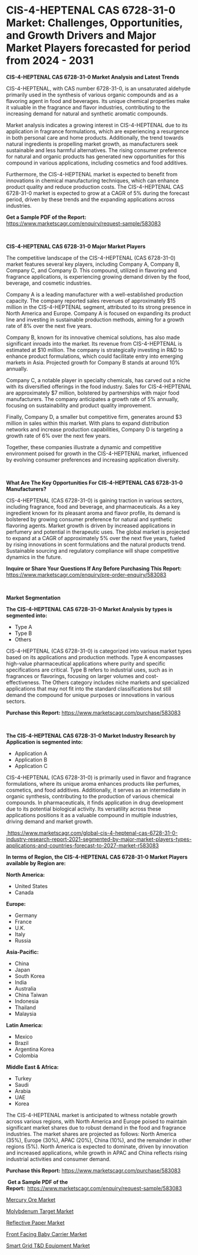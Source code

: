 <p><h1>CIS-4-HEPTENAL CAS 6728-31-0 Market: Challenges, Opportunities, and Growth Drivers and Major Market Players forecasted for period from 2024 - 2031</h1></p><p><strong>CIS-4-HEPTENAL CAS 6728-31-0 Market Analysis and Latest Trends</strong></p>
<p><p>CIS-4-HEPTENAL, with CAS number 6728-31-0, is an unsaturated aldehyde primarily used in the synthesis of various organic compounds and as a flavoring agent in food and beverages. Its unique chemical properties make it valuable in the fragrance and flavor industries, contributing to the increasing demand for natural and synthetic aromatic compounds.</p><p>Market analysis indicates a growing interest in CIS-4-HEPTENAL due to its application in fragrance formulations, which are experiencing a resurgence in both personal care and home products. Additionally, the trend towards natural ingredients is propelling market growth, as manufacturers seek sustainable and less harmful alternatives. The rising consumer preference for natural and organic products has generated new opportunities for this compound in various applications, including cosmetics and food additives.</p><p>Furthermore, the CIS-4-HEPTENAL market is expected to benefit from innovations in chemical manufacturing techniques, which can enhance product quality and reduce production costs. The CIS-4-HEPTENAL CAS 6728-31-0 market is expected to grow at a CAGR of 5% during the forecast period, driven by these trends and the expanding applications across industries.</p></p>
<p><strong>Get a Sample PDF of the Report:&nbsp;</strong> <a href="https://www.marketscagr.com/enquiry/request-sample/583083?utm_campaign=1262&utm_medium=2&utm_source=Github&utm_content=ia&utm_term=27092024&utm_id=cis-4-heptenal-cas-6728-31-0">https://www.marketscagr.com/enquiry/request-sample/583083</a></p>
<p>&nbsp;</p>
<p><strong>CIS-4-HEPTENAL CAS 6728-31-0 Major Market Players</strong></p>
<p><p>The competitive landscape of the CIS-4-HEPTENAL (CAS 6728-31-0) market features several key players, including Company A, Company B, Company C, and Company D. This compound, utilized in flavoring and fragrance applications, is experiencing growing demand driven by the food, beverage, and cosmetic industries.</p><p>Company A is a leading manufacturer with a well-established production capacity. The company reported sales revenues of approximately $15 million in the CIS-4-HEPTENAL segment, attributed to its strong presence in North America and Europe. Company A is focused on expanding its product line and investing in sustainable production methods, aiming for a growth rate of 8% over the next five years.</p><p>Company B, known for its innovative chemical solutions, has also made significant inroads into the market. Its revenue from CIS-4-HEPTENAL is estimated at $10 million. The company is strategically investing in R&D to enhance product formulations, which could facilitate entry into emerging markets in Asia. Projected growth for Company B stands at around 10% annually.</p><p>Company C, a notable player in specialty chemicals, has carved out a niche with its diversified offerings in the food industry. Sales for CIS-4-HEPTENAL are approximately $7 million, bolstered by partnerships with major food manufacturers. The company anticipates a growth rate of 5% annually, focusing on sustainability and product quality improvement.</p><p>Finally, Company D, a smaller but competitive firm, generates around $3 million in sales within this market. With plans to expand distribution networks and increase production capabilities, Company D is targeting a growth rate of 6% over the next few years.</p><p>Together, these companies illustrate a dynamic and competitive environment poised for growth in the CIS-4-HEPTENAL market, influenced by evolving consumer preferences and increasing application diversity.</p></p>
<p>&nbsp;</p>
<p><strong>What Are The Key Opportunities For CIS-4-HEPTENAL CAS 6728-31-0 Manufacturers?</strong></p>
<p><p>CIS-4-HEPTENAL (CAS 6728-31-0) is gaining traction in various sectors, including fragrance, food and beverage, and pharmaceuticals. As a key ingredient known for its pleasant aroma and flavor profile, its demand is bolstered by growing consumer preference for natural and synthetic flavoring agents. Market growth is driven by increased applications in perfumery and potential in therapeutic uses. The global market is projected to expand at a CAGR of approximately 5% over the next five years, fueled by rising innovations in scent formulations and the natural products trend. Sustainable sourcing and regulatory compliance will shape competitive dynamics in the future.</p></p>
<p><strong>Inquire or Share Your Questions If Any Before Purchasing This Report:</strong> <a href="https://www.marketscagr.com/enquiry/pre-order-enquiry/583083?utm_campaign=1262&utm_medium=2&utm_source=Github&utm_content=ia&utm_term=27092024&utm_id=cis-4-heptenal-cas-6728-31-0">https://www.marketscagr.com/enquiry/pre-order-enquiry/583083</a></p>
<p>&nbsp;</p>
<p><strong>Market Segmentation</strong></p>
<p><strong>The CIS-4-HEPTENAL CAS 6728-31-0 Market Analysis by types is segmented into:</strong></p>
<p><ul><li>Type A</li><li>Type B</li><li>Others</li></ul></p>
<p><p>CIS-4-HEPTENAL (CAS 6728-31-0) is categorized into various market types based on its applications and production methods. Type A encompasses high-value pharmaceutical applications where purity and specific specifications are critical. Type B refers to industrial uses, such as in fragrances or flavorings, focusing on larger volumes and cost-effectiveness. The Others category includes niche markets and specialized applications that may not fit into the standard classifications but still demand the compound for unique purposes or innovations in various sectors.</p></p>
<p><strong>Purchase this Report:&nbsp;</strong><a href="https://www.marketscagr.com/purchase/583083?utm_campaign=1262&utm_medium=2&utm_source=Github&utm_content=ia&utm_term=27092024&utm_id=cis-4-heptenal-cas-6728-31-0">https://www.marketscagr.com/purchase/583083</a></p>
<p>&nbsp;</p>
<p><strong>The CIS-4-HEPTENAL CAS 6728-31-0 Market Industry Research by Application is segmented into:</strong></p>
<p><ul><li>Application A</li><li>Application B</li><li>Application C</li></ul></p>
<p><p>CIS-4-HEPTENAL (CAS 6728-31-0) is primarily used in flavor and fragrance formulations, where its unique aroma enhances products like perfumes, cosmetics, and food additives. Additionally, it serves as an intermediate in organic synthesis, contributing to the production of various chemical compounds. In pharmaceuticals, it finds application in drug development due to its potential biological activity. Its versatility across these applications positions it as a valuable compound in multiple industries, driving demand and market growth.</p></p>
<p><a href="https://www.marketscagr.com/global-cis-4-heptenal-cas-6728-31-0-industry-research-report-2021-segmented-by-major-market-players-types-applications-and-countries-forecast-to-2027-market-r583083?utm_campaign=1262&utm_medium=2&utm_source=Github&utm_content=ia&utm_term=27092024&utm_id=cis-4-heptenal-cas-6728-31-0">&nbsp;https://www.marketscagr.com/global-cis-4-heptenal-cas-6728-31-0-industry-research-report-2021-segmented-by-major-market-players-types-applications-and-countries-forecast-to-2027-market-r583083</a></p>
<p><strong>In terms of Region, the CIS-4-HEPTENAL CAS 6728-31-0 Market Players available by Region are:</strong></p>
<p>
    <p> <strong> North America: </strong>
        <ul>
            <li>United States</li>
            <li>Canada</li>
        </ul>
        </p> 
    <p> <strong> Europe: </strong>
        <ul>
            <li>Germany</li>
            <li>France</li>
            <li>U.K.</li>
            <li>Italy</li>
            <li>Russia</li>
        </ul>
        </p> 
    <p> <strong> Asia-Pacific: </strong>
        <ul>
            <li>China</li>
            <li>Japan</li>
            <li>South Korea</li>
            <li>India</li>
            <li>Australia</li>
            <li>China Taiwan</li>
            <li>Indonesia</li>
            <li>Thailand</li>
            <li>Malaysia</li>
        </ul>
        </p> 
    <p> <strong> Latin America: </strong>
        <ul>
            <li>Mexico</li>
            <li>Brazil</li>
            <li>Argentina Korea</li>
            <li>Colombia</li>
        </ul>
        </p> 
    <p> <strong> Middle East & Africa: </strong>
        <ul>
            <li>Turkey</li>
            <li>Saudi</li>
            <li>Arabia</li>
            <li>UAE</li>
            <li>Korea</li>
        </ul>
    </p>
    </p>
<p><p>The CIS-4-HEPTENAL market is anticipated to witness notable growth across various regions, with North America and Europe poised to maintain significant market shares due to robust demand in the food and fragrance industries. The market shares are projected as follows: North America (35%), Europe (30%), APAC (20%), China (10%), and the remainder in other regions (5%). North America is expected to dominate, driven by innovation and increased applications, while growth in APAC and China reflects rising industrial activities and consumer demand.</p></p>
<p><strong>Purchase this Report: </strong><a href="https://www.marketscagr.com/purchase/583083?utm_campaign=1262&utm_medium=2&utm_source=Github&utm_content=ia&utm_term=27092024&utm_id=cis-4-heptenal-cas-6728-31-0">https://www.marketscagr.com/purchase/583083</a></p>
<p>&nbsp;<strong>Get a Sample PDF of the Report:&nbsp;&nbsp;</strong><a href="https://www.marketscagr.com/enquiry/request-sample/583083?utm_campaign=1262&utm_medium=2&utm_source=Github&utm_content=ia&utm_term=27092024&utm_id=cis-4-heptenal-cas-6728-31-0">https://www.marketscagr.com/enquiry/request-sample/583083</a></p>
<p><strong></strong></p>
<p><p><a href="https://www.linkedin.com/pulse/navigating-mercury-ore-market-expert-analysis-forecast-period-ibn5f?utm_campaign=1262&utm_medium=2&utm_source=Github&utm_content=ia&utm_term=27092024&utm_id=cis-4-heptenal-cas-6728-31-0">Mercury Ore Market</a></p><p><a href="https://www.linkedin.com/pulse/molybdenum-target-market-global-share-ranking-overall-sales-imyof?utm_campaign=1262&utm_medium=2&utm_source=Github&utm_content=ia&utm_term=27092024&utm_id=cis-4-heptenal-cas-6728-31-0">Molybdenum Target Market</a></p><p><a href="https://www.linkedin.com/pulse/global-reflective-paper-market-sector2024-2031-metrics-strategic-ofs3f?utm_campaign=1262&utm_medium=2&utm_source=Github&utm_content=ia&utm_term=27092024&utm_id=cis-4-heptenal-cas-6728-31-0">Reflective Paper Market</a></p><p><a href="https://issuu.com/reportprime-2/docs/front-facing-baby-carrier-market-si_769249b286af6e?utm_campaign=1262&utm_medium=2&utm_source=Github&utm_content=ia&utm_term=27092024&utm_id=cis-4-heptenal-cas-6728-31-0">Front Facing Baby Carrier Market</a></p><p><a href="https://issuu.com/reportprime-2/docs/smart-grid-td-equipment-market-size_ae9de52d348fdf?utm_campaign=1262&utm_medium=2&utm_source=Github&utm_content=ia&utm_term=27092024&utm_id=cis-4-heptenal-cas-6728-31-0">Smart Grid T&D Equipment Market</a></p></p>